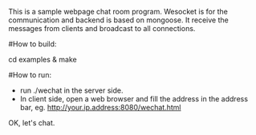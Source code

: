 This is a sample webpage chat room program. Wesocket is for the communication and backend is based on mongoose.
It receive the messages from clients and broadcast to all connections.

#How to build:

cd examples & make

#How to run:

- run ./wechat in the server side.
- In client side, open a web browser and fill the address in the address bar, eg.
http://your.ip.address:8080/wechat.html

OK, let's chat.
